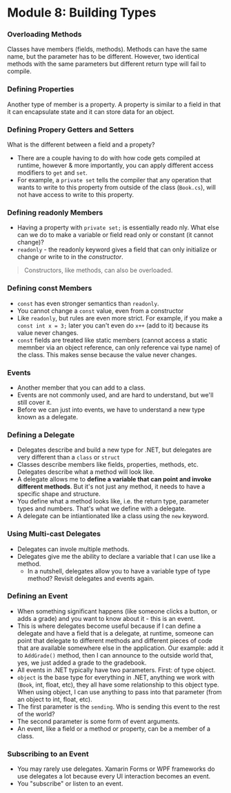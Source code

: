 # Module 8: Building Types

### Overloading Methods
Classes have members (fields, methods). Methods can have the same name, but the parameter has to be different. However, two identical methods with the same parameters but different return type will fail to compile.

### Defining Properties
Another type of member is a property. A property is similar to a field in that it can encapsulate state and it can store data for an object.

### Defining Propery Getters and Setters
What is the different between a field and a propety?
* There are a couple having to do with how code gets compiled at runtime, however & more importantly, you can apply different access modifiers to `get` and `set`.
* For example, a `private set` tells the compiler that any operation that wants to write to this property from outside of the class (`Book.cs`), will not have access to write to this property.

### Defining readonly Members
* Having a property with `private set;` is essentially reado nly. What else can we do to make a variable or field read only or constant (it cannot change)?
* `readonly` - the readonly keyword gives a field that can only initialize or change or write to in the *constructor*.

> Constructors, like methods, can also be overloaded.

### Defining const Members
*  `const` has even stronger semantics than `readonly`.
* You cannot change a `const` value, even from a constructor
* Like `readonly`, but rules are even more strict. For example, if you make a `const int x = 3;` later you can't even do `x++` (add to it) because its value never changes.
* `const` fields are treated like static members (cannot access a static memnber via an object reference, can only reference vai type name) of the class. This makes sense because the value never changes.

### Events
* Another member that you can add to a class.
* Events are not commonly used, and are hard to understand, but we'll still cover it.  
* Before we can just into events, we have to understand a new type known as a delegate.

### Defining a Delegate
* Delegates describe and build a new type for .NET, but delegates are very different than a `class` or `struct`
* Classes describe members like fields, properties, methods, etc. Delegates describe what a method will look like.
* A delegate allows me to **define a variable that can point and invoke different methods**. But it's not just any method, it needs to have a specific shape and structure.
* You define what a method looks like, i.e. the return type, parameter types and numbers. That's what we define with a delegate.
* A delegate can be intiantionated like a class using the `new` keyword.

### Using Multi-cast Delegates
* Delegates can invole multiple methods.
* Delegates give me the ability to declare a variable that I can use like a method.
    * In a nutshell, delegates allow you to have a variable type of type method? Revisit delegates and events again.

### Defining an Event
* When something significant happens (like someone clicks a button, or adds a grade) and you want to know about it - this is an event.
* This is where delegates become useful because if I can define a delegate and have a field that is a delegate, at runtime, someone can point that delegate to different methods and different pieces of code that are available somewhere else in the application. Our example: add it to `AddGrade()` method, then I can announce to the outside world that, yes, we just added a grade to the gradebook.
* All events in .NET typically have two parameters. First: of type object.
* `object` is the base type for everything in .NET, anything we work with (`Book`, int, float, etc), they all have some relationship to this object type. When using object, I can use anything to pass into that parameter (from an object to int, float, etc).
* The first parameter is the `sending`. Who is sending this event to the rest of the world?
* The second parameter is some form of event arguments.
* An event, like a field or a method or property, can be a member of a class.

### Subscribing to an Event
* You may rarely use delegates. Xamarin Forms or WPF frameworks do use delegates a lot because every UI interaction becomes an event. 
* You "subscribe" or listen to an event.

